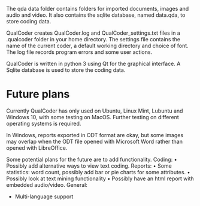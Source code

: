 The qda data folder contains folders for imported documents, images and audio and video. It also contains the sqlite database, named data.qda, to store coding data.

QualCoder creates QualCoder.log and QualCoder_settings.txt files in a .qualcoder folder in your home directory. The settings file contains the name of the current coder, a default working directory and choice of font. The log file records program errors and some user actions.

QualCoder is written in python 3 using Qt for the graphical interface. A Sqlite database is used to store the coding data.

# Future plans

Currently QualCoder has only used on Ubuntu, Linux Mint, Lubuntu and Windows 10, with some testing on MacOS. Further testing on different operating systems is required.

In Windows, reports exported in ODT format are okay, but some images may overlap when the ODT file opened with Microsoft Word rather than opened with LibreOffice.


Some potential plans for the future are to add functionality.
Coding: 
    • Possibly add alternative ways to view text coding.
Reports: 
    • Some statistics: word count, possibly add bar or pie charts for some attributes.
    • Possibly look at text mining functionality
    • Possibly have an html report with embedded audio/video.
General:
* Multi-language support
